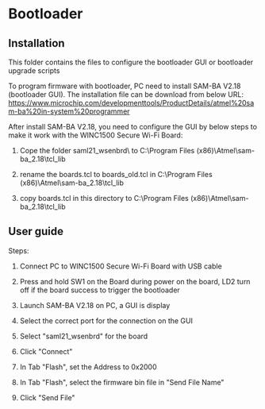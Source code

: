 # Bootloader

## Installation
This folder contains the files to configure the bootloader GUI or bootloader upgrade scripts

To program firmware with bootloader, PC need to install SAM-BA V2.18 (bootloader GUI).
The installation file can be download from below URL:
https://www.microchip.com/developmenttools/ProductDetails/atmel%20sam-ba%20in-system%20programmer


After install SAM-BA V2.18, you need to configure the GUI by below steps to make it work with the WINC1500 Secure Wi-Fi Board:

1. Cope the folder saml21_wsenbrd\ to C:\Program Files (x86)\Atmel\sam-ba_2.18\tcl_lib

2. rename the boards.tcl to boards_old.tcl in C:\Program Files (x86)\Atmel\sam-ba_2.18\tcl_lib

3. copy boards.tcl in this directory to C:\Program Files (x86)\Atmel\sam-ba_2.18\tcl_lib


## User guide

Steps:
1. Connect PC to WINC1500 Secure Wi-Fi Board with USB cable

2. Press and hold SW1 on the Board during power on the board, LD2 turn off if the board success to trigger the bootloader
3. Launch SAM-BA V2.18 on PC, a GUI is display
4. Select the correct port for the connection on the GUI
5. Select "saml21_wsenbrd" for the board   
6. Click "Connect"
7. In Tab "Flash", set the Address to 0x2000
8. In Tab "Flash", select the firmware bin file in "Send File Name"
9. Click "Send File"

